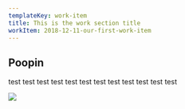 ```yaml
---
templateKey: work-item
title: This is the work section title
workItem: 2018-12-11-our-first-work-item
---
```

## Poopin

test test test test test test test test test test test test

![](/img/odyssy-icon.png)
